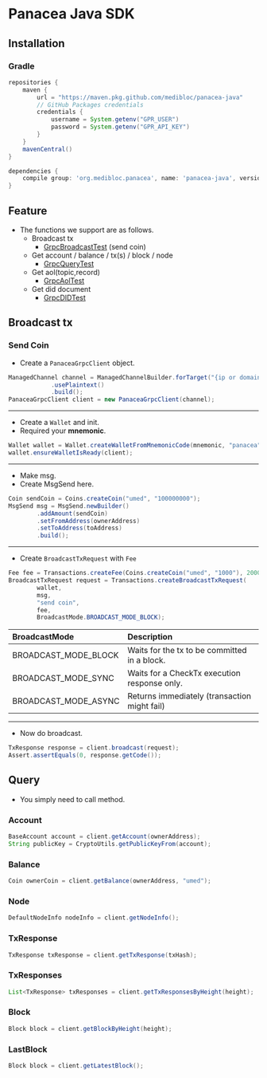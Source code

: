 # Panacea Java SDK

## Installation

### Gradle

```gradle
repositories {
    maven {
        url = "https://maven.pkg.github.com/medibloc/panacea-java"
        // GitHub Packages credentials
        credentials {
            username = System.getenv("GPR_USER")
            password = System.getenv("GPR_API_KEY")
        }
    }
    mavenCentral()
}

dependencies {
    compile group: 'org.medibloc.panacea', name: 'panacea-java', version: '2.0.0'
}
```

## Feature
* The functions we support are as follows.
    * Broadcast tx
        * [GrpcBroadcastTest](src/test/java/org/medibloc/panacea/GrpcBroadcastTest.java) (send coin)
    * Get account / balance / tx(s) / block / node
        * [GrpcQueryTest](src/test/java/org/medibloc/panacea/GrpcQueryTest.java)
    * Get aol(topic,record)
        * [GrpcAolTest](src/test/java/org/medibloc/panacea/GrpcAolTest.java)
    * Get did document
        * [GrpcDIDTest](src/test/java/org/medibloc/panacea/GrpcDIDTest.java)

## Broadcast tx
### Send Coin
* Create a `PanaceaGrpcClient` object.
```java
ManagedChannel channel = ManagedChannelBuilder.forTarget("{ip or domain}:{port}")
            .usePlaintext()
            .build();
PanaceaGrpcClient client = new PanaceaGrpcClient(channel);
```
***
* Create a `Wallet` and init.
* Required your **mnemonic**.
```java
Wallet wallet = Wallet.createWalletFromMnemonicCode(mnemonic, "panacea", 0);
wallet.ensureWalletIsReady(client);
```
***
* Make msg.
* Create MsgSend here.
```java
Coin sendCoin = Coins.createCoin("umed", "100000000");
MsgSend msg = MsgSend.newBuilder()
        .addAmount(sendCoin)
        .setFromAddress(ownerAddress)
        .setToAddress(toAddress)
        .build();
```
***
* Create `BroadcastTxRequest` with `Fee`
```java
Fee fee = Transactions.createFee(Coins.createCoin("umed", "1000"), 200000);
BroadcastTxRequest request = Transactions.createBroadcastTxRequest(
        wallet,
        msg,
        "send coin",
        fee,
        BroadcastMode.BROADCAST_MODE_BLOCK);
```

|BroadcastMode|Description|
|:---|:---|
| BROADCAST_MODE_BLOCK | Waits for the tx to be committed in a block. |
| BROADCAST_MODE_SYNC | Waits for a CheckTx execution response only. |
| BROADCAST_MODE_ASYNC | Returns immediately (transaction might fail) |

***
* Now do broadcast.
```java
TxResponse response = client.broadcast(request);
Assert.assertEquals(0, response.getCode());
```

## Query
* You simply need to call method.

### Account

```java
BaseAccount account = client.getAccount(ownerAddress);
String publicKey = CryptoUtils.getPublicKeyFrom(account);
```

### Balance
```java
Coin ownerCoin = client.getBalance(ownerAddress, "umed");
```

### Node
```java
DefaultNodeInfo nodeInfo = client.getNodeInfo();
```

### TxResponse
```java
TxResponse txResponse = client.getTxResponse(txHash);
```

### TxResponses
```java
List<TxResponse> txResponses = client.getTxResponsesByHeight(height);
```

### Block
```java
Block block = client.getBlockByHeight(height);
```

### LastBlock
```java
Block block = client.getLatestBlock();
```
